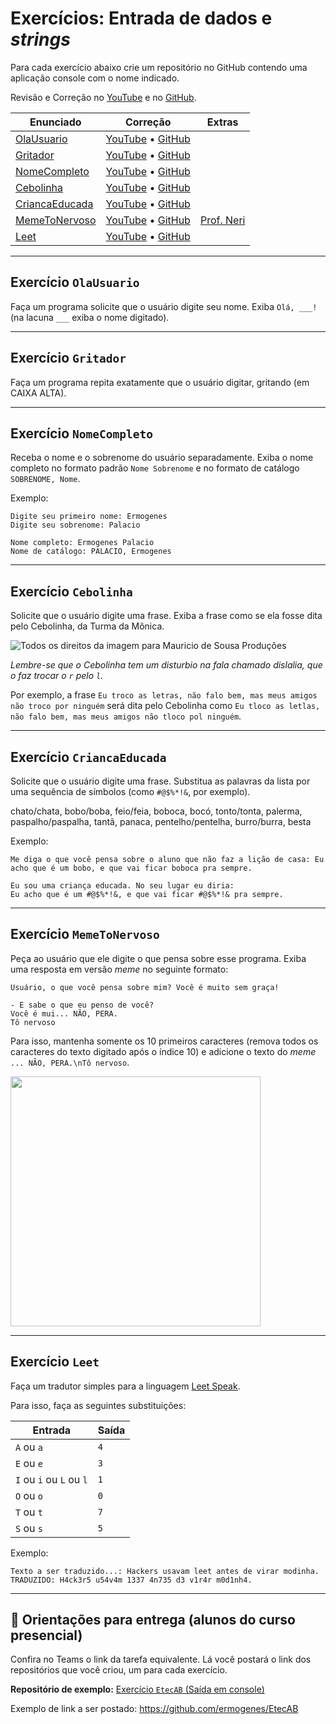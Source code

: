 # Exercícios: Entrada de dados e _strings_

Para cada exercício abaixo crie um repositório no GitHub contendo uma aplicação console com o nome indicado.

Revisão e Correção no [YouTube](https://www.youtube.com/watch?v=ngUYtnGJXwI) e no [GitHub](https://github.com/ermogenes/correcoes-dev-cs).

Enunciado | Correção | Extras
--- | --- | ---
[OlaUsuario](#Exercício-OlaUsuario) | [YouTube](https://www.youtube.com/watch?v=ngUYtnGJXwI&t=4563s) • [GitHub](https://github.com/ermogenes/correcoes-dev-cs/tree/main/OlaUsuario) | 
[Gritador](#Exercício-Gritador) | [YouTube](https://www.youtube.com/watch?v=ngUYtnGJXwI&t=4795s) • [GitHub](https://github.com/ermogenes/correcoes-dev-cs/tree/main/Gritador) | 
[NomeCompleto](#Exercício-NomeCompleto) | [YouTube](https://www.youtube.com/watch?v=ngUYtnGJXwI&t=5170s) • [GitHub](https://github.com/ermogenes/correcoes-dev-cs/tree/main/NomeCompleto) | 
[Cebolinha](#Exercício-Cebolinha) | [YouTube](https://www.youtube.com/watch?v=ngUYtnGJXwI&t=5499s) • [GitHub](https://github.com/ermogenes/correcoes-dev-cs/tree/main/Cebolinha) | 
[CriancaEducada](#Exercício-CriancaEducada) | [YouTube](https://www.youtube.com/watch?v=ngUYtnGJXwI&t=5950s) • [GitHub](https://github.com/ermogenes/correcoes-dev-cs/tree/main/CriancaEducada) | 
[MemeToNervoso](#Exercício-MemeToNervoso) | [YouTube](https://www.youtube.com/watch?v=ngUYtnGJXwI&t=6737s) • [GitHub](https://github.com/ermogenes/correcoes-dev-cs/tree/main/MemeToNervoso) | [Prof. Neri](https://youtu.be/eE9xymvPlj8)
[Leet](#Exercício-Leet) | [YouTube](https://www.youtube.com/watch?v=ngUYtnGJXwI&t=7264s) • [GitHub](https://github.com/ermogenes/correcoes-dev-cs/tree/main/Leet) | 

---
## Exercício `OlaUsuario`

Faça um programa solicite que o usuário digite seu nome. Exiba `Olá, ___!` (na lacuna `___` exiba o nome digitado).

---
## Exercício `Gritador`

Faça um programa repita exatamente que o usuário digitar, gritando (em CAIXA ALTA).

---
## Exercício `NomeCompleto`

Receba o nome e o sobrenome do usuário separadamente. Exiba o nome completo no formato padrão `Nome Sobrenome` e no formato de catálogo `SOBRENOME, Nome`.

Exemplo:

```
Digite seu primeiro nome: Ermogenes
Digite seu sobrenome: Palacio

Nome completo: Ermogenes Palacio
Nome de catálogo: PALACIO, Ermogenes
```

---
## Exercício `Cebolinha`

Solicite que o usuário digite uma frase. Exiba a frase como se ela fosse dita pelo Cebolinha, da Turma da Mônica.

![Todos os direitos da imagem para Mauricio de Sousa Produções](https://upload.wikimedia.org/wikipedia/pt/9/98/Cebolinha.png)

_Lembre-se que o Cebolinha tem um disturbio na fala chamado dislalia, que o faz trocar o `r` pelo `l`._

Por exemplo, a frase `Eu troco as letras, não falo bem, mas meus amigos não troco por ninguém` será dita pelo Cebolinha como `Eu tloco as letlas, não falo bem, mas meus amigos não tloco pol ninguém`.

---
## Exercício `CriancaEducada`

Solicite que o usuário digite uma frase. Substitua as palavras da lista por uma sequência de símbolos (como `#@$%*!&`, por exemplo).

chato/chata, bobo/boba, feio/feia, boboca, bocó, tonto/tonta, palerma, paspalho/paspalha, tantã, panaca, pentelho/pentelha, burro/burra, besta

Exemplo:

```
Me diga o que você pensa sobre o aluno que não faz a lição de casa: Eu acho que é um bobo, e que vai ficar boboca pra sempre.

Eu sou uma criança educada. No seu lugar eu diria:
Eu acho que é um #@$%*!&, e que vai ficar #@$%*!& pra sempre.
```

---
## Exercício `MemeToNervoso`

Peça ao usuário que ele digite o que pensa sobre esse programa. Exiba uma resposta em versão _meme_ no seguinte formato:

```
Usuário, o que você pensa sobre mim? Você é muito sem graça!

- E sabe o que eu penso de você?
Você é mui... NÃO, PERA.
Tô nervoso
```

Para isso, mantenha somente os 10 primeiros caracteres (remova todos os caracteres do texto digitado após o índice 10) e adicione o texto do _meme_ `... NÃO, PERA.\nTô nervoso`.

<img src="https://www.lance.com.br/uploads/2017/11/17/5a0ecbe764bad.jpeg" width="400">

---
## Exercício `Leet`

Faça um tradutor simples para a linguagem [Leet Speak](https://pt.wikipedia.org/wiki/Leet).

Para isso, faça as seguintes substituições:

Entrada | Saída
-- | --
 `A` ou `a` | `4`
 `E` ou `e` | `3`
 `I` ou `i` ou `L` ou `l`| `1`
 `O` ou `o` | `0`
 `T` ou `t` | `7`
 `S` ou `s` | `5`

Exemplo:

```
Texto a ser traduzido...: Hackers usavam leet antes de virar modinha.
TRADUZIDO: H4ck3r5 u54v4m 1337 4n735 d3 v1r4r m0d1nh4.
```

---

## 🏁 Orientações para entrega (alunos do curso presencial)

Confira no Teams o link da tarefa equivalente. Lá você postará o link dos repositórios que você criou, um para cada exercício.

**Repositório de exemplo:**
[Exercício `EtecAB` (Saída em console)](https://github.com/ermogenes/EtecAB)

Exemplo de link a ser postado: https://github.com/ermogenes/EtecAB
